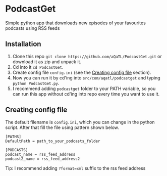 # PodcastGet
Simple python app that downloads new episodes of your favourites podcasts using RSS feeds

## Installation

1. Clone this repo `git clone https://github.com/aQaTL/PodcastGet.git` or download it as zip and unpack it.
2. Cd into it `cd PodcastGet`.
3. Create config file `config.ini` (see the [Creating config file](#creating-config-file) section).
4. Now you can run it by cd'ing into `src/com/aqatl/podcastget` and typing `python PodcastGet.py`.
5. I recommend adding `podcastget` folder to your PATH variable, so you can run this app without cd'ing into repo every time you want to use it.

## Creating config file

The default filename is `config.ini`, which you can change in the python script. After that fill the file using pattern shown below.
```
[PATHS]
DefaultPath = path_to_your_podcasts_folder

[PODCASTS]
podcast_name = rss_feed_address
podcast2_name = rss_feed_address2
```
Tip: I recommend adding `?format=xml` suffix to the rss feed address